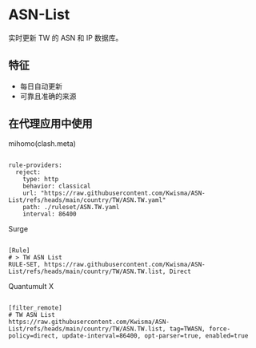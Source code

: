 
# ASN-List

实时更新 TW 的 ASN 和 IP 数据库。

## 特征

- 每日自动更新
- 可靠且准确的来源

## 在代理应用中使用

mihomo(clash.meta)

<pre><code class="language-javascript">
rule-providers:
  reject:
    type: http
    behavior: classical
    url: "https://raw.githubusercontent.com/Kwisma/ASN-List/refs/heads/main/country/TW/ASN.TW.yaml"
    path: ./ruleset/ASN.TW.yaml
    interval: 86400
</code></pre>

Surge

<pre><code class="language-javascript">
[Rule]
# > TW ASN List
RULE-SET, https://raw.githubusercontent.com/Kwisma/ASN-List/refs/heads/main/country/TW/ASN.TW.list, Direct
</code></pre>

Quantumult X

<pre><code class="language-javascript">
[filter_remote]
# TW ASN List
https://raw.githubusercontent.com/Kwisma/ASN-List/refs/heads/main/country/TW/ASN.TW.list, tag=TWASN, force-policy=direct, update-interval=86400, opt-parser=true, enabled=true
</code></pre>
